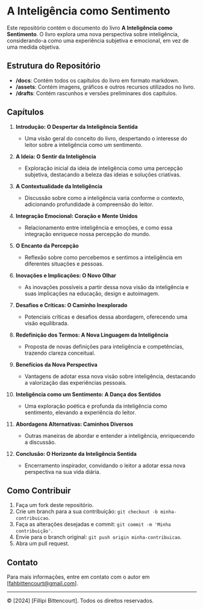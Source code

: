 # A Inteligência como Sentimento

Este repositório contém o documento do livro **A Inteligência como Sentimento**. O livro explora uma nova perspectiva sobre inteligência, considerando-a como uma experiência subjetiva e emocional, em vez de uma medida objetiva.

## Estrutura do Repositório

- **/docs**: Contém todos os capítulos do livro em formato markdown.
- **/assets**: Contém imagens, gráficos e outros recursos utilizados no livro.
- **/drafts**: Contém rascunhos e versões preliminares dos capítulos.

## Capítulos

1. **Introdução: O Despertar da Inteligência Sentida**
   - Uma visão geral do conceito do livro, despertando o interesse do leitor sobre a inteligência como um sentimento.

2. **A Ideia: O Sentir da Inteligência**
   - Exploração inicial da ideia de inteligência como uma percepção subjetiva, destacando a beleza das ideias e soluções criativas.

3. **A Contextualidade da Inteligência**
   - Discussão sobre como a inteligência varia conforme o contexto, adicionando profundidade à compreensão do leitor.

4. **Integração Emocional: Coração e Mente Unidos**
   - Relacionamento entre inteligência e emoções, e como essa integração enriquece nossa percepção do mundo.

5. **O Encanto da Percepção**
   - Reflexão sobre como percebemos e sentimos a inteligência em diferentes situações e pessoas.

6. **Inovações e Implicações: O Novo Olhar**
   - As inovações possíveis a partir dessa nova visão da inteligência e suas implicações na educação, design e autoimagem.

7. **Desafios e Críticas: O Caminho Inexplorado**
   - Potenciais críticas e desafios dessa abordagem, oferecendo uma visão equilibrada.

8. **Redefinição dos Termos: A Nova Linguagem da Inteligência**
   - Proposta de novas definições para inteligência e competências, trazendo clareza conceitual.

9. **Benefícios da Nova Perspectiva**
   - Vantagens de adotar essa nova visão sobre inteligência, destacando a valorização das experiências pessoais.

10. **Inteligência como um Sentimento: A Dança dos Sentidos**
    - Uma exploração poética e profunda da inteligência como sentimento, elevando a experiência do leitor.

11. **Abordagens Alternativas: Caminhos Diversos**
    - Outras maneiras de abordar e entender a inteligência, enriquecendo a discussão.

12. **Conclusão: O Horizonte da Inteligência Sentida**
    - Encerramento inspirador, convidando o leitor a adotar essa nova perspectiva na sua vida diária.

## Como Contribuir

1. Faça um fork deste repositório.
2. Crie um branch para a sua contribuição: `git checkout -b minha-contribuicao`.
3. Faça as alterações desejadas e commit: `git commit -m 'Minha contribuição'`.
4. Envie para o branch original: `git push origin minha-contribuicao`.
5. Abra um pull request.

## Contato

Para mais informações, entre em contato com o autor em [fahbittencourt@gmail.com].

---

© [2024] [Fillipi Bittencourt]. Todos os direitos reservados.
